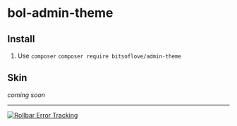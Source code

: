 # bol-admin-theme

## Install

1. Use `composer` 
`composer require bitsoflove/admin-theme`

## Skin

_coming soon_


---


    
<a href="https://rollbar.com"><img src="https://rollbar.com/assets/badges/rollbar-partner-badge-dark.png" alt="Rollbar Error Tracking" /></a>
